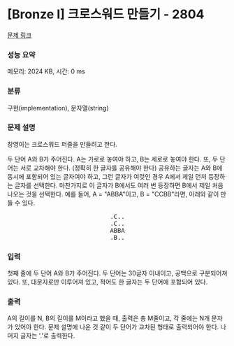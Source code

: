 # [Bronze I] 크로스워드 만들기 - 2804 

[문제 링크](https://www.acmicpc.net/problem/2804) 

### 성능 요약

메모리: 2024 KB, 시간: 0 ms

### 분류

구현(implementation), 문자열(string)

### 문제 설명

<p>창영이는 크로스워드 퍼즐을 만들려고 한다.</p>

<p>두 단어 A와 B가 주어진다. A는 가로로 놓여야 하고, B는 세로로 놓여야 한다. 또, 두 단어는 서로 교차해야 한다. (정확히 한 글자를 공유해야 한다) 공유하는 글자는 A와 B에 동시에 포함되어 있는 글자여야 하고, 그런 글자가 여럿인 경우 A에서 제일 먼저 등장하는 글자를 선택한다. 마찬가지로 이 글자가 B에서도 여러 번 등장하면 B에서 제일 처음 나오는 것을 선택한다. 예를 들어, A = "ABBA"이고, B = "CCBB"라면, 아래와 같이 만들 수 있다.</p>

<pre style="text-align: center;">.C..
.C..
ABBA
.B..</pre>

### 입력 

 <p>첫째 줄에 두 단어 A와 B가 주어진다. 두 단어는 30글자 이내이고, 공백으로 구분되어져 있다. 또, 대문자로만 이루어져 있고, 적어도 한 글자는 두 단어에 포함되어 있다.</p>

### 출력 

 <p>A의 길이를 N, B의 길이를 M이라고 했을 때, 출력은 총 M줄이고, 각 줄에는 N개 문자가 있어야 한다. 문제 설명에 나온 것 같이 두 단어가 교차된 형태로 출력되어야 한다. 나머지 글자는 '.'로 출력한다.</p>

